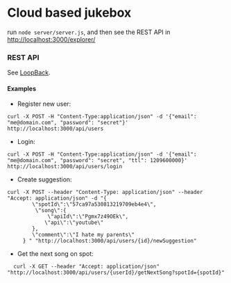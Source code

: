 # Cloud based jukebox

run ```node server/server.js```, and then see the REST API in [http://localhost:3000/explorer/](http://localhost:3000/explorer/)

### REST API
See [LoopBack](http://loopback.io).

#### Examples

- Register new user:
```
curl -X POST -H "Content-Type:application/json" -d '{"email": "me@domain.com", "password": "secret"}' http://localhost:3000/api/users
```

- Login:
```
curl -X POST -H "Content-Type:application/json" -d '{"email": "me@domain.com", "password": "secret", "ttl": 1209600000}' http://localhost:3000/api/users/login
```

- Create suggestion:
```
curl -X POST --header "Content-Type: application/json" --header "Accept: application/json" -d "{  
        \"spotId\":\"57ca97a530813219709eb4e4\",
         \"song\":{  
             \"apiId\":\"Pgmx7z49OEk\",
            \"api\":\"youtube\"
        },
        \"comment\":\"I hate my parents\"
     } " "http://localhost:3000/api/users/{id}/newSuggestion"
```

- Get the next song on spot:
```
  curl -X GET --header "Accept: application/json" "http://localhost:3000/api/users/{userId}/getNextSong?spotId={spotId}"
```
